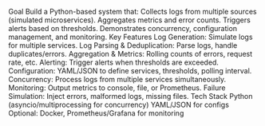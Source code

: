 Goal
Build a Python-based system that:
    Collects logs from multiple sources (simulated microservices).
    Aggregates metrics and error counts.
    Triggers alerts based on thresholds.
    Demonstrates concurrency, configuration management, and monitoring.
Key Features
    Log Generation: Simulate logs for multiple services.
    Log Parsing & Deduplication: Parse logs, handle duplicates/errors.
    Aggregation & Metrics: Rolling counts of errors, request rate, etc.
    Alerting: Trigger alerts when thresholds are exceeded.
    Configuration: YAML/JSON to define services, thresholds, polling interval.
    Concurrency: Process logs from multiple services simultaneously.
    Monitoring: Output metrics to console, file, or Prometheus.
    Failure Simulation: Inject errors, malformed logs, missing files.
Tech Stack
Python (asyncio/multiprocessing for concurrency)
YAML/JSON for configs
Optional: Docker, Prometheus/Grafana for monitoring